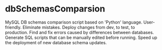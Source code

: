# dbSchemasComparsion

MySQL DB schemas comparison script based on 'Python' language.
User-friendly.
Eliminate mistakes.
Deploy changes from dev, to test, to production.
Find and fix errors caused by differences between databases.
Generate SQL scripts that can be manually edited before running.
Speed up the deployment of new database schema updates.

